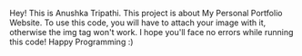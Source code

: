 Hey! This is Anushka Tripathi.
This project is about My Personal Portfolio Website.
To use this code, you will have to attach your image with it, otherwise the img tag won't work.
I hope you'll face no errors while running this code!
Happy Programming :)
